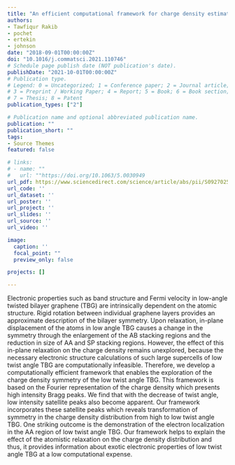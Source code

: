 ```yaml
---
title: "An efficient computational framework for charge density estimation in twisted bilayer graphene"
authors:
- Tawfiqur Rakib
- pochet
- ertekin
- johnson
date: "2018-09-01T00:00:00Z"
doi: "10.1016/j.commatsci.2021.110746"
# Schedule page publish date (NOT publication's date).
publishDate: "2021-10-01T00:00:00Z"
# Publication type.
# Legend: 0 = Uncategorized; 1 = Conference paper; 2 = Journal article;
# 3 = Preprint / Working Paper; 4 = Report; 5 = Book; 6 = Book section;
# 7 = Thesis; 8 = Patent
publication_types: ["2"]

# Publication name and optional abbreviated publication name.
publication: ""
publication_short: ""
tags:
- Source Themes
featured: false

# links:
# - name: ""
#   url: ""https://doi.org/10.1063/5.0030949
url_pdf: https://www.sciencedirect.com/science/article/abs/pii/S0927025621004730
url_code: ''
url_dataset: ''
url_poster: ''
url_project: ''
url_slides: ''
url_source: ''
url_video: ''

image:
  caption: ''
  focal_point: ""
  preview_only: false

projects: []

---
```


Electronic properties such as band structure and Fermi velocity in low-angle twisted bilayer graphene (TBG) are intrinsically dependent on the atomic structure. Rigid rotation between individual graphene layers provides an approximate description of the bilayer symmetry. Upon relaxation, in-plane displacement of the atoms in low angle TBG causes a change in the symmetry through the enlargement of the AB stacking regions and the reduction in size of AA and SP stacking regions. However, the effect of this in-plane relaxation on the charge density remains unexplored, because the necessary electronic structure calculations of such large supercells of low twist angle TBG are computationally infeasible. Therefore, we develop a computationally efficient framework that enables the exploration of the charge density symmetry of the low twist angle TBG. This framework is based on the Fourier representation of the charge density which presents high intensity Bragg peaks. We find that with the decrease of twist angle, low intensity satellite peaks also become apparent. Our framework incorporates these satellite peaks which reveals transformation of symmetry in the charge density distribution from high to low twist angle TBG. One striking outcome is the demonstration of the electron localization in the AA region of low twist angle TBG. Our framework helps to explain the effect of the atomistic relaxation on the charge density distribution and thus, it provides information about exotic electronic properties of low twist angle TBG at a low computational expense.
